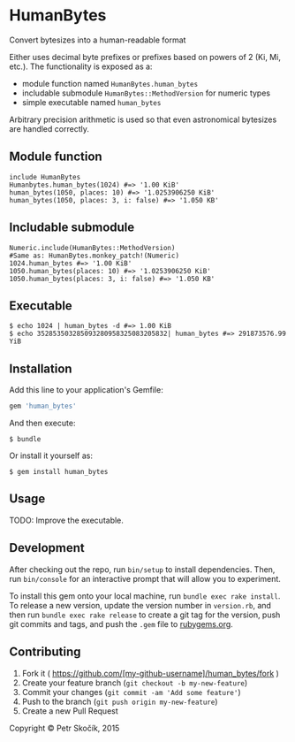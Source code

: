 # HumanBytes

Convert bytesizes into a human-readable format

Either uses decimal byte prefixes or prefixes based on powers of 2 (Ki, Mi, etc.).
The functionality is exposed as a:

- module function named `HumanBytes.human_bytes`
- includable submodule `HumanBytes::MethodVersion` for numeric types
- simple executable named `human_bytes`

Arbitrary precision arithmetic is used so that even astronomical bytesizes are handled correctly.

## Module function
    include HumanBytes
    Humanbytes.human_bytes(1024) #=> '1.00 KiB'
    human_bytes(1050, places: 10) #=> '1.0253906250 KiB'
    human_bytes(1050, places: 3, i: false) #=> '1.050 KB'

## Includable submodule

    Numeric.include(HumanBytes::MethodVersion)
    #Same as: HumanBytes.monkey_patch!(Numeric)
    1024.human_bytes #=> '1.00 KiB'
    1050.human_bytes(places: 10) #=> '1.0253906250 KiB'
    1050.human_bytes(places: 3, i: false) #=> '1.050 KB'

## Executable
    $ echo 1024 | human_bytes -d #=> 1.00 KiB
    $ echo 352853503285093280958325083205832| human_bytes #=> 291873576.99 YiB

## Installation

Add this line to your application's Gemfile:

```ruby
gem 'human_bytes'
```

And then execute:

    $ bundle

Or install it yourself as:

    $ gem install human_bytes

## Usage

TODO: Improve the executable.

## Development

After checking out the repo, run `bin/setup` to install dependencies. Then, run `bin/console` for an interactive prompt that will allow you to experiment. 

To install this gem onto your local machine, run `bundle exec rake install`. To release a new version, update the version number in `version.rb`, and then run `bundle exec rake release` to create a git tag for the version, push git commits and tags, and push the `.gem` file to [rubygems.org](https://rubygems.org).

## Contributing

1. Fork it ( https://github.com/[my-github-username]/human_bytes/fork )
2. Create your feature branch (`git checkout -b my-new-feature`)
3. Commit your changes (`git commit -am 'Add some feature'`)
4. Push to the branch (`git push origin my-new-feature`)
5. Create a new Pull Request

Copyright © Petr Skočík, 2015 
